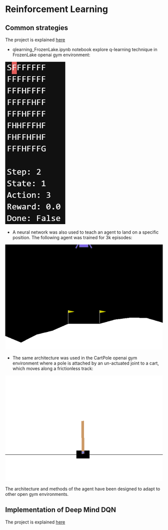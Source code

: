 # Reinforcement Learning

## Common strategies
 
The project is explained [here](https://apiquet.com/2021/02/07/reinforcement-learning/)

* qlearning_FrozenLake.ipynb notebook explore q-learning technique in FrozenLake openai gym environment:

![Image](imgs/FrozenLake_trained.gif)

* A neural network was also used to teach an agent to land on a specific position. The following agent was trained for 3k episodes:

![Image](imgs/lunarlander_agent_3k_episodes.gif)

* The same architecture was used in the CartPole openai gym environment where a pole is attached by an un-actuated joint to a cart, which moves along a frictionless track:

![Image](imgs/cartpole_agent_750_episodes.gif)

The architecture and methods of the agent have been designed to adapt to other open gym environments.

## Implementation of Deep Mind DQN

The project is explained [here](https://apiquet.com/2021/11/12/playing-atari-with-deep-reinforcement-learning//)
